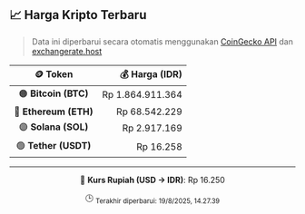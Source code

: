 

<!-- HARGA_KRIPTO -->
## 📈 Harga Kripto Terbaru

> Data ini diperbarui secara otomatis menggunakan [CoinGecko API](https://www.coingecko.com/) dan [exchangerate.host](https://exchangerate.host/)

<div align="center">

| 🪙 Token | 💰 Harga (IDR) |
|:------:|---------------:|
| 🟠 **Bitcoin (BTC)**   | Rp 1.864.911.364 |
| 🔵 **Ethereum (ETH)**  | Rp 68.542.229 |
| 🟣 **Solana (SOL)**    | Rp 2.917.169 |
| 🟢 **Tether (USDT)**   | Rp 16.258 |

---

💱 **Kurs Rupiah (USD → IDR)**: Rp 16.250

🕒 <sub>Terakhir diperbarui: 19/8/2025, 14.27.39</sub>

</div>
<!-- /HARGA_KRIPTO -->